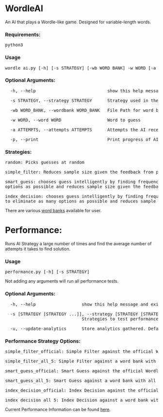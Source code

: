 # WordleAI

An AI that plays a Wordle-like game. Designed for variable-length words.

### Requirements:
<pre>python3</pre>

### Usage
<pre>
wordle_ai.py [-h] [-s STRATEGY] [-wb WORD_BANK] -w WORD [-a ATTEMPTS] [-p]
</pre>

### Optional Arguments:
<pre>
  -h, --help                            show this help message and exit

  -s STRATEGY, --strategy STRATEGY      Strategy used in the game. Default: smart_guess

  -wb WORD_BANK, --wordbank WORD_BANK   File Path for word bank to be used

  -w WORD, --word WORD                  Word to guess

  -a ATTEMPTS, --attempts ATTEMPTS      Attempts the AI receives

  -p, --print                           Print progress of AI as it makes guesses
</pre>

### Strategies:
<pre>
random: Picks guesses at random

simple_filter: Reduces sample size given the feedback from previous guess

smart_guess: chooses guess intelligently by finding frequency of letters to eliminate as many
options as possible and reduces sample size given the feedback from guess

index_decision: chooses guess intelligently by finding frequency of letters at each index of the word
to eliminate as many options as possible and reduces sample size given the feedback from guess
</pre>

There are various [word banks](word_banks/) available for user.

# Performance:

Runs AI Strategy a large number of times and find the average number of 
attempts it takes to find solution.

### Usage
<pre>
performance.py [-h] [-s STRATEGY]
</pre>

Not adding any arguments will run all performance tests.
### Optional Arguments:
<pre>
  -h, --help                  show this help message and exit

  -s [STRATEGY [STRATEGY ...]], --strategy [STRATEGY [STRATEGY ...]]
                              Strategies to test performance for

  -u, --update-analytics      Store analytics gathered. Default: False
</pre>

### Performance Strategy Options:
<pre>
simple_filter_official: Simple Filter against the official Wordle word list

simple_filter_all_5: Simple Filter against a word bank with all 5 letter words

smart_guess_official: Smart Guess against the official Wordle word list

smart_guess_all_5: Smart Guess against a word bank with all 5 letter words

index_decision_official: Index Decision against the official Wordle word list

index_decision_all_5: Index Decision against a word bank with all 5 letter words
</pre>

Current Performance Information can be found [here](performance_analytics/analytics.json).